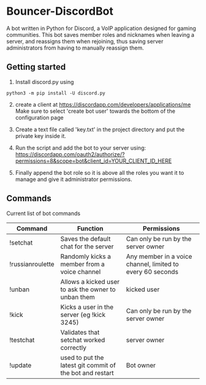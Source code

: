 # Bouncer-DiscordBot

A bot written in Python for Discord, a VoIP application designed for gaming communities. This bot saves member roles and nicknames when leaving a server, and reassigns them when rejoining, thus saving server administrators from having to manually reassign them.

## Getting started
1) Install discord.py using
```
python3 -m pip install -U discord.py
```
2) create a client at https://discordapp.com/developers/applications/me
Make sure to select 'create bot user' towards the bottom of the configuration page

3) Create a text file called 'key.txt' in the project directory and put the private key inside it.

4) Run the script and add the bot to your server using:
https://discordapp.com/oauth2/authorize/?permissions=8&scope=bot&client_id=YOUR_CLIENT_ID_HERE

5) Finally append the bot role so it is above all the roles you want it to manage and give it administrator permissions.

## Commands
Current list of bot commands

| Command | Function | Permissions |
| ------ | ---- | ---- |
| !setchat | Saves the default chat for the server | Can only be run by the server owner | 
| !russianroulette | Randomly kicks a member from a voice channel | Any member in a voice channel, limited to every 60 seconds |
| !unban | Allows a kicked user to ask the owner to unban them | kicked user |
| !kick | Kicks a user in the server (eg !kick 3245) | Can only be run by the server owner |
| !testchat | Validates that setchat worked correctly | server owner |
| !update | used to put the latest git commit of the bot and restart | Bot owner |
